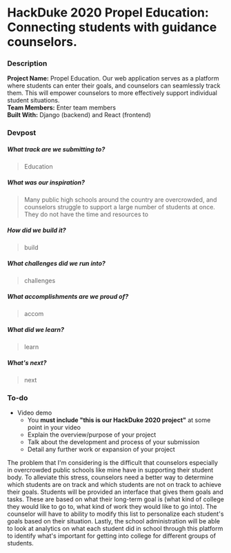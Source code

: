 # HackDuke 2020 Propel Education: Connecting students with guidance counselors. 

### Description
**Project Name:** Propel Education. Our web application serves as a platform where students can enter their goals, and counselors can seamlessly track them. This will empower counselors to more effectively support individual student situations. <br>
**Team Members:** Enter team members<br>
**Built With:** Django (backend) and React (frontend) <br>

### Devpost
##### What track are we submitting to?
> Education
##### What was our inspiration?
> Many public high schools around the country are overcrowded, and counselors struggle to support a large number of students at once. They do not have the time and resources to 
##### How did we build it?
> build
##### What challenges did we run into?
> challenges
##### What accomplishments are we proud of?
> accom
##### What did we learn?
> learn
##### What's next?
> next


### To-do
- Video demo
  - You **must include "this is our HackDuke 2020 project"** at some point in your video
  - Explain the overview/purpose of your project
  - Talk about the development and process of your submission
  - Detail any further work or expansion of your project
  
The problem that I'm considering is the difficult that counselors especially in overcrowded public schools like mine have in supporting their student body. To alleviate this stress, counselors need a better way to determine which students are on track and which students are not on track to achieve their goals. Students will be provided an interface that gives them goals and tasks. These are based on what their long-term goal is (what kind of college they would like to go to, what kind of work they would like to go into). The counselor will have to ability to modify this list to personalize each student's goals based on their situation. Lastly, the school administration will be able to look at analytics on what each student did in school through this platform to identify what's important for getting into college for different groups of students.
